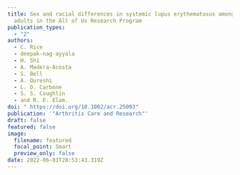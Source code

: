 ```yaml
---
title: Sex and racial differences in systemic lupus erythematosus among U.S.
  adults in the All of Us Research Program
publication_types:
  - "2"
authors:
  - C. Rice
  - deepak-nag-ayyala
  - H. Shi
  - A. Madera-Acosta
  - S. Bell
  - A. Qureshi
  - L. D. Carbone
  - S. S. Coughlin
  - and R. E. Elam.
doi: " https://doi.org/10.1002/acr.25093"
publication: '"Arthritis Care and Research"'
draft: false
featured: false
image:
  filename: featured
  focal_point: Smart
  preview_only: false
date: 2022-06-01T20:53:43.319Z
---
```

